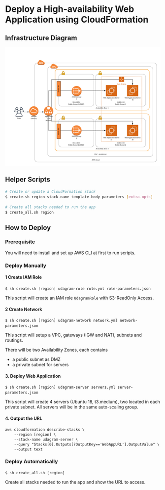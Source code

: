 # Deploy a High-availability Web Application using CloudFormation


## Infrastructure Diagram

![Infrastructure Diagram](diagram.png)

## Helper Scripts

```bash
# Create or update a CloudFormation stack
$ create.sh region stack-name template-body parameters [extra-opts]

# Create all stacks needed to run the app
$ create_all.sh region

```

## How to Deploy


### Prerequisite

You will need to install and set up AWS CLI at first to run scripts.


### Deploy Manually

#### 1 Create IAM Role

`$ sh create.sh [region] udagram-role role.yml role-parameters.json`

This script will create an IAM role `UdagramRole` with S3-ReadOnly Access.


#### 2 Create Network

`$ sh create.sh [region] udagram-network network.yml network-parameters.json`

This script will setup a VPC, gateways (IGW and NAT), subnets and routings.

There will be two Availability Zones, each contains
- a public subnet as DMZ
- a private subnet for servers


#### 3. Deploy Web Application

`$ sh create.sh [region] udagram-server servers.yml server-parameters.json`

This script will create 4 servers (Ubuntu 18, t3.medium), two located in each private subnet.
All servers will be in the same auto-scaling group.


#### 4. Output the URL

```
aws cloudformation describe-stacks \
    --region [region] \
    --stack-name udagram-server \
    --query "Stacks[0].Outputs[?OutputKey=='WebAppURL'].OutputValue" \
    --output text
```

### Deploy Automatically

`$ sh create_all.sh [region]`

Create all stacks needed to run the app and show the URL to access.
